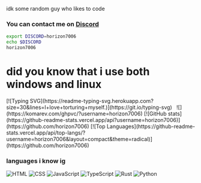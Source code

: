 idk some random guy who likes to code
<h3 align="left">
  You can contact me on <a href='discord.com/users/1331688031593173094'>Discord</a> 
</h3>

```bash
export DISCORD=horizon7006
echo $DISCORD
horizon7006
```
<h1>did you know that i use both windows and linux</h1>
[![Typing SVG](https://readme-typing-svg.herokuapp.com?size=30&lines=I+love+torturing+myself.)](https://git.io/typing-svg)
&zwnj; 
&zwnj; 
![](https://komarev.com/ghpvc/?username=horizon7006)
[![GitHub stats](https://github-readme-stats.vercel.app/api?username=horizon7006)](https://github.com/horizon7006)
[![Top Languages](https://github-readme-stats.vercel.app/api/top-langs/?username=horizon7006&layout=compact&theme=radical)](https://github.com/horizon7006)

### languages i know ig

![HTML](https://img.shields.io/badge/-HTML-E34F26?style=flat&logo=html5&logoColor=white)
![CSS](https://img.shields.io/badge/-CSS-1572B6?style=flat&logo=css&logoColor=white)
![JavaScript](https://img.shields.io/badge/-JavaScript-F7DF1E?style=flat&logo=javascript&logoColor=black)
![TypeScript](https://shields.io/badge/TypeScript-3178C6?logo=TypeScript&logoColor=FFF&style=flat)
![Rust](https://img.shields.io/badge/-Rust-000000?style=flat&logo=rust&logoColor=white)
![Python](https://img.shields.io/badge/-Python-3776AB?style=flat&logo=python&logoColor=white)
